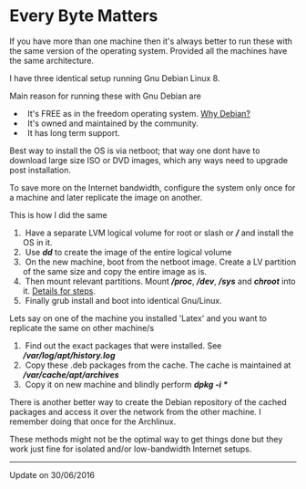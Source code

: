 # Every Byte Matters

If you have more than one machine then it's always better to run these with the
same version of the operating system. Provided all the machines have the same
architecture.

I have three identical setup running Gnu Debian Linux 8.

Main reason for running these with Gnu Debian are

*   It's FREE as in the freedom operating system. [Why Debian?](http://www.inventati.org/swaraj/why_debian.html)
*   It's owned and maintained by the community.
*   It has long term support.

Best way to install the OS is via netboot; that way one dont have to download
large size ISO or DVD images, which any ways need to upgrade post installation.

To save more on the Internet bandwidth, configure the system only once for a
machine and later replicate the image on another.

This is how I did the same

1.  Have a separate LVM logical volume for root or slash or **_/_** and install
   the OS in it.
2.  Use _**dd**_ to create the image of the entire logical volume
3.  On the new machine, boot from the netboot image. Create a LV partition of
   the same size and copy the entire image as is.
4.  Then mount relevant partitions. Mount _**/proc**_, _**/dev**_, _**/sys**_
   and _**chroot**_ into it. [Details for
   steps](http://zeldor.biz/2010/12/install-grub-from-chroot/).
5.  Finally grub install and boot into identical Gnu/Linux.

Lets say on one of the machine you installed 'Latex' and you want to replicate
the same on other machine/s

1.  Find out the exact packages that were installed. See
   _**/var/log/apt/history.log**_
2.  Copy these .deb packages from the cache. The cache is maintained at
   _**/var/cache/apt/archives**_
3.  Copy it on new machine and blindly perform _**dpkg -i \***_

There is another better way to create the Debian repository of the cached 
packages and access it over the network from the other machine. I remember doing
that once for the Archlinux.

These methods might not be the optimal way to get things done but they work just
fine for isolated and/or low-bandwidth Internet setups.

---

Update on 30/06/2016
